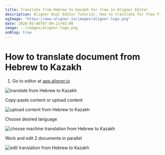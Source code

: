 ```yaml
---
title: Translate from Hebrew to Kazakh for free in Aligner Editor
description: Aligner Dual Editor Tutorial. How to translate for free from Hebrew to Kazakh. Aligner is multilingual document management platform. 
ogImage: "https://www.aligner.io/images/aligner-logo.png"
date: 2020-05-06T07:09:21+03:00
image: ../images/aligner-logo.png
onBlog: true
---
```


# How to translate document from Hebrew to Kazakh

1. Go to editor at [app.aligner.io](https://app.aligner.io "Aligner App web page")

![translate from Hebrew to Kazakh](../aligner-blank-editor.png "translate from Hebrew to Kazakh")

Copy-paste content or upload content

![upload content from Hebrew to Kazakh](../aligner-uploaded-document.png "upload content from Hebrew to Kazakh")

Choose desired language

![choose machine translation from Hebrew to Kazakh](../aligner-language-dropdown.png "choose machine translation from Hebrew to Kazakh")

Work and edit 2 documents in parallel

![edit translation from Hebrew to Kazakh](../aligner-double-sitded-editor.png "edit translation from Hebrew to Kazakh")


